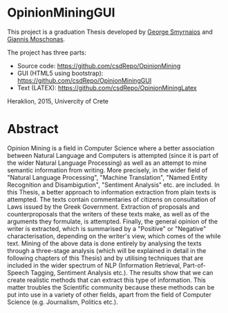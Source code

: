 OpinionMiningGUI
=============

This project is a graduation Thesis developed by [George Smyrnaios](https://github.com/smyrgeorge) and [Giannis Moschonas](https://github.com/jmoschon).

The project has three parts:
* Source code: https://github.com/csdRepo/OpinionMining
* GUI (HTML5 using bootstrap): https://github.com/csdRepo/OpinionMiningGUI
* Text (LATEX): https://github.com/csdRepo/OpinionMiningLatex

Heraklion, 2015, Univercity of Crete

Abstract
========

Opinion Mining is a field in Computer Science where a better association between Natural Language and Computers is attempted (since it is part of the wider Natural Language Processing) as well as an attempt to mine semantic information from writing. More precisely, in the wider field of "Natural Language Processing", "Machine Translation", "Named Entity Recognition and Disambigution", "Sentiment Analysis" etc. are included. In this Thesis, a better approach to information extraction from plain texts is attempted. The texts contain commentaries of citizens on consultation of Laws issued by the Greek Government. Extraction of proposals and counterproposals that the writers of these texts make, as well as of the arguments they formulate, is attempted. Finally, the general opinion of the writer is extracted, which is summarised by a "Positive" or "Negative" characterisation, depending on  the writer's view, which comes of the while text. Mining of the above data is done entirely by analysing the texts through a three-stage analysis (which will be explained in detail in the following chapters of this Thesis) and by utilising techniques that are included in the wider spectrum of NLP (Information Retrieval, Part-of-Speech Tagging, Sentiment Analysis etc.). The results show that we can create realistic methods that can extract this type of information. This matter troubles the Scientific community because these methods can be put into use in a variety of other fields, apart from the field of Computer Science (e.g. Journalism, Politics etc.).

